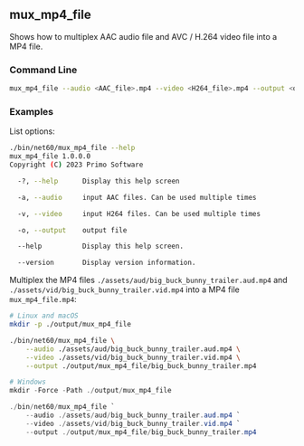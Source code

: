 ## mux_mp4_file

Shows how to multiplex AAC audio file and AVC / H.264 video file into a MP4 file.


### Command Line

```sh
mux_mp4_file --audio <AAC_file>.mp4 --video <H264_file>.mp4 --output <output>.mp4
```

###	Examples

List options:

```sh
./bin/net60/mux_mp4_file --help
mux_mp4_file 1.0.0.0
Copyright (C) 2023 Primo Software

  -?, --help      Display this help screen

  -a, --audio     input AAC files. Can be used multiple times

  -v, --video     input H264 files. Can be used multiple times

  -o, --output    output file

  --help          Display this help screen.

  --version       Display version information.
```


Multiplex the MP4 files `./assets/aud/big_buck_bunny_trailer.aud.mp4` and `./assets/vid/big_buck_bunny_trailer.vid.mp4` into a MP4 file `mux_mp4_file.mp4`: 

```sh
# Linux and macOS 
mkdir -p ./output/mux_mp4_file

./bin/net60/mux_mp4_file \
    --audio ./assets/aud/big_buck_bunny_trailer.aud.mp4 \
    --video ./assets/vid/big_buck_bunny_trailer.vid.mp4 \
    --output ./output/mux_mp4_file/big_buck_bunny_trailer.mp4
```

```powershell
# Windows
mkdir -Force -Path ./output/mux_mp4_file

./bin/net60/mux_mp4_file `
    --audio ./assets/aud/big_buck_bunny_trailer.aud.mp4 `
    --video ./assets/vid/big_buck_bunny_trailer.vid.mp4 `
    --output ./output/mux_mp4_file/big_buck_bunny_trailer.mp4
```
